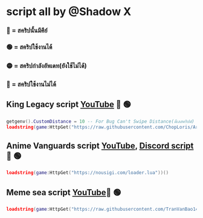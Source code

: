 # script all by @Shadow X 
### 🔑 = สคริปนั้นมีคีย์ 
### 🟢 = สคริปใช้งานได้ 
### 🟡 = สคริปกำลังอัพเดท(ยังใช้ไม่ได้)
### 🔴 = สคริปใช้งานไม่ได้
## King Legacy script [YouTube](https://youtu.be/0vx0YFmX60Y) 🔑 🟢
```lua
getgenv().CustomDistance = 10 -- For Bug Can't Swipe Distance(ดีเลสคริปต์)
loadstring(game:HttpGet("https://raw.githubusercontent.com/ChopLoris/ArcHub/main/main.lua"))()
```
## Anime Vanguards script [YouTube](https://youtu.be/O5C7U8cOpQA), [Discord script](https://discord.gg/nousigi) 🔑 🟢
```lua
loadstring(game:HttpGet("https://nousigi.com/loader.lua"))()
```
## Meme sea script [YouTube](https://youtu.be/OQmD-3NkBOQ)🔑 🟢
```lua
loadstring(game:HttpGet("https://raw.githubusercontent.com/TranVanBao1411/ElgatoHub/main/Loader.lua"))()
```
